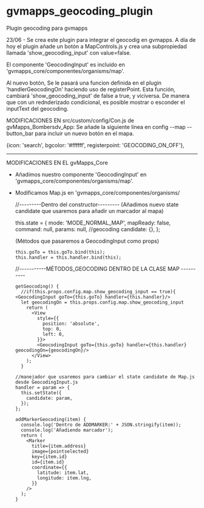 # gvmapps_geocoding_plugin
Plugin geocoding para gvmapps 

23/06 - Se crea este plugin para integrar el geocodig en gvmapps. 
  A día de hoy el plugin añade un botón a MapControls.js y crea una subpropiedad llamada 'show_geocoding_input' con value=false. 
  
  El componente 'GeocodingInput' es incluido en 'gvmapps_core/componentes/organisms/map'. 
  
  Al nuevo botón, Se le pasará una funcion definida en el plugin 'handlerGeocodingOn' haciendo uso de registerPoint. Esta función, 
  cambiará 'show_geocoding_input' de false a true, y viciversa. De manera que con un rednderizado condicional, es posible mostrar o esconder
  el inputText del geocoding.

MODIFICACIONES EN src/custom/config/Con.js de gvMapps_Bombersdv_App: 
Se añade la siguiente línea en config --map -- button_bar para incluir un nuevo botón en el mapa.

{icon: 'search', bgcolor: '#ffffff', registerpoint: 'GEOCODING_ON_OFF'},

-----
MODIFICACIONES EN EL gvMapps_Core 
- Añadimos nuestro componente 'GeocodingInput' en 'gvmapps_core/componentes/organisms/map'. 

- Modificamos Map.js en 'gvmapps_core/componentes/organisms/

   //---------Dentro del constructor---------
    (Añadimos nuevo state candidate que usaremos para añadir un marcador al mapa)
    
    this.state = {
      mode: 'MODE_NORMAL_MAP',
      mapReady: false,
      command: null,
      params: null,
      //geocoding
      candidate: {},
    };

     (Métodos que pasaremos a GeocodingInput como props)
     
      this.goTo = this.goTo.bind(this);
      this.handler = this.handler.bind(this); 

  
     //-----------MÉTODOS_GEOCODING DENTRO DE LA CLASE MAP ----------
     
      getGeocoding() {
        //if(this.props.config.map.show_geocoding_input == true){ <GeocodingInput goTo={this.goTo} handler={this.handler}/>
        let geocodingOn = this.props.config.map.show_geocoding_input
          return (
            <View
              style={{
                position: 'absolute',
                top: 0,
                left: 0,
              }}>
              <GeocodingInput goTo={this.goTo} handler={this.handler} geocodingOn={geocodingOn}/>
            </View>
          );
        }

      //manejador que usaremos para cambiar el state candidate de Map.js desde GeocodingInput.js
      handler = param => {
        this.setState({
          candidate: param,
        });
      };

      addMarkerGeocoding(item) {
        console.log('Dentro de ADDMARKER:' + JSON.stringify(item));
        console.log('Añadiendo marcador');
        return (
          <Marker
            title={item.address}
            image={pointselected}
            key={item.id}
            id={item.id}
            coordinate={{
              latitude: item.lat,
              longitude: item.lng,
            }}
          />
        );
      }
